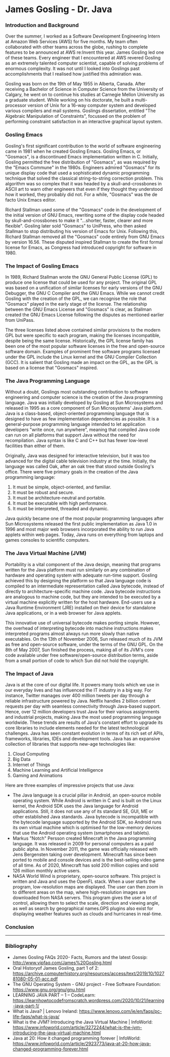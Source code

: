# James Gosling - Dr. Java

### Introduction and Background
Over the summer, I worked as a Software Development Engineering Intern at Amazon Web Services (AWS) for five months. My team often collaborated with other teams across the globe, rushing to complete features to be announced at AWS re:Invent this year. James Gosling led one of these teams. Every engineer that I encountered at AWS revered Gosling as an extremely talented computer scientist, capable of solving problems of enormous complexity. It was not until I looked into Goslings past accomplishments that I realised how justified this admiration was.  

Gosling was born on the 19th of May 1955 in Alberta, Canada. After receiving a Bachelor of Science in Computer Science from the University of Calgary, he went on to continue his studies at Carnegie Mellon University as a graduate student. While working on his doctorate, he built a multi-processor version of Unix for a 16-way computer system and developed various compilers and mail systems. Goslings dissertation, entitled "The Algebraic Manipulation of Constraints", focussed on the problem of performing constraint satisfaction in an interactive graphical layout system.

### Gosling Emacs
Gosling's first significant contribution to the world of software engineering came in 1981 when he created Gosling Emacs. Gosling Emacs, or "Gosmacs", is a discontinued Emacs implementation written in C. Initially, Gosling permitted the free distribution of "Gosmacs", as was required by the "Emacs Commune" in the 1980s. Engineers admired "Gosmacs" for its unique display code that used a sophisticated dynamic programming technique that solved the classical string-to-string correction problem. This algorithm was so complex that it was headed by a skull-and-crossbones in ASCII art to warn other engineers that even if they thought they understood how it worked, they probably did not. For a while, "Gosmacs" was the de facto Unix Emacs editor.  

Richard Stallman used some of the "Gosmacs" code in the development of the initial version of GNU Emacs, rewriting some of the display code headed by skull-and-crossbones to make it "…shorter, faster, clearer and more flexible". Gosling later sold "Gosmacs" to UniPress, who then asked Stallman to stop distributing his version of Emacs for Unix. Following this, Richard Stallman removed all the "Gosmacs" code entirely from GNU Emacs by version 16.56. These disputed inspired Stallman to create the first formal license for Emacs, as Congress had introduced copyright for software in 1980.

### The Impact of Gosling Emacs
In 1989, Richard Stallman wrote the GNU General Public License (GPL) to produce one license that could be used for any project. The original GPL was based on a unification of similar licenses for early versions of the GNU Debugger, the GNU C Compiler and the GNU Emacs. While we cannot credit Gosling with the creation of the GPL, we can recognise the role that "Gosmacs" played in the early stage of the license. The relationship between the GNU Emacs License and "Gosmacs" is clear, as Stallman created the GNU Emacs License following the disputes as mentioned earlier from UniPass.  

The three licenses listed above contained similar provisions to the modern GPL but were specific to each program, making the licenses incompatible, despite being the same license. Historically, the GPL license family has been one of the most popular software licenses in the free and open-source software domain. Examples of prominent free software programs licensed under the GPL include the Linux kernel and the GNU Compiler Collection (GCC). It is salient that Gosling made an impact on the GPL, as the GPL is based on a license that "Gosmacs" inspired.

### The Java Programming Language
Without a doubt, Goslings most outstanding contribution to software engineering and computer science is the creation of the Java programming language. Java was initially developed by Gosling at Sun Microsystems and released in 1995 as a core component of Sun Microsystems' Java platform. Java is a class-based, object-oriented programming language that is designed to have as few implementation dependencies as possible. It is a general-purpose programming language intended to let application developers "write once, run anywhere", meaning that compiled Java code can run on all platforms that support Java without the need for recompilation. Java syntax is like C and C++ but has fewer low-level facilities than either of them.  

Originally, Java was designed for interactive television, but it was too advanced for the digital cable television industry at the time. Initially, the language was called Oak, after an oak tree that stood outside Gosling's office. There were five primary goals in the creation of the Java programming language:
1. It must be simple, object-oriented, and familiar.
2. It must be robust and secure.
3. It must be architecture-neutral and portable.
4. It must be executable with high performance.
5. It must be interpreted, threaded and dynamic.  

Java quickly became one of the most popular programming languages after Sun Microsystems released the first public implementation as Java 1.0 in 1996 and most major web browsers incorporated the ability to run Java applets within web pages. Today, Java runs on everything from laptops and games consoles to scientific computers.

### The Java Virtual Machine (JVM)
Portability is a vital component of the Java design, meaning that programs written for the Java platform must run similarly on any combination of hardware and operating system with adequate run-time support. Gosling achieved this by designing the platform so that Java language code is compiled to an intermediate representation called Java bytecode, instead of directly to architecture-specific machine code. Java bytecode instructions are analogous to machine code, but they are intended to be executed by a virtual machine explicitly written for the host hardware. End-users use a Java Runtime Environment (JRE) installed on their device for standalone Java applications, or in a web browser for Java applets.  

This innovative use of universal bytecode makes porting simple. However, the overhead of interpreting bytecode into machine instructions makes interpreted programs almost always run more slowly than native executables. On the 13th of November 2006, Sun released much of its JVM as free and open-source software, under the terms of the GNU GPL. On the 8th of May 2007, Sun finished the process, making all of its JVM's core code available under free software/open-source distribution terms, aside from a small portion of code to which Sun did not hold the copyright.

### The Impact of Java
Java is at the core of our digital life. It powers many tools which we use in our everyday lives and has influenced the IT industry in a big way. For instance, Twitter manages over 400 million tweets per day through a reliable infrastructure powered by Java. Netflix handles 2 billion content requests per day with seamless connectivity through Java-based support. Hence, over 12 million developers trust Java for their various assignments and industrial projects, making Java the most used programming language worldwide. These trends are results of Java's constant effort to upgrade its core libraries to include elements needed for the latest technological challenges. Java has seen constant evolution in terms of its rich set of APIs, frameworks, libraries, IDEs and development tools. Java has an expansive collection of libraries that supports new-age technologies like:
1. Cloud Computing
2. Big Data
3. Internet of Things
4. Machine Learning and Artificial Intelligence
5. Gaming and Animations  

Here are three examples of impressive projects that use Java:
- The Java language is a crucial pillar in Android, an open-source mobile operating system. While Android is written in C and is built on the Linux kernel, the Android SDK uses the Java language for Android applications. Still, it does not use any of its standard SE, GUI, ME or other established Java standards. Java bytecode is incompatible with the bytecode language supported by the Android SDK, so Android runs its own virtual machine which is optimised for the low-memory devices that use the Android operating system (smartphones and tablets).
- Markus "Notch" Persson created Minecraft in the Java programming language. It was released in 2009 for personal computers as a paid public alpha. In November 2011, the game was officially released with Jens Bergensten taking over development. Minecraft has since been ported to mobile and console devices and is the best-selling video game of all time. As of 2020, Minecraft has sold 200 million copies and sold 126 million monthly active users.
- NASA World Wind is proprietary, open-source software. This project is written and Java and uses the OpenFL stack. When a user starts the program, low-resolution maps are displayed. The user can then zoom in to different areas on the map, where high-resolution images are downloaded from NASA servers. This program gives the user a lot of control, allowing them to select the scale, direction and viewing angle, as well as search by geographical names.GPS plugins also exist for displaying weather features such as clouds and hurricanes in real-time.

### Conclusion

-----
### Bibliography
- James Gosling FAQs 2020- Facts, Rumors and the latest Gossip: http://www.vipfaq.com/James%20Gosling.html
- Oral Historyof James Gosling, part 1 of 2: https://archive.computerhistory.org/resources/access/text/2019/10/102781080-05-01-acc.pdf
- The GNU Operating System - GNU project - Free Software Foundation: https://www.gnu.org/gnu/gnu.html
- LEARNING JAVA PART – 1 – CodeLearn: https://learnhowtocodefromscratch.wordpress.com/2020/10/21/learning-java-part-1/
- What is Java? | Lenovo Ireland: https://www.lenovo.com/ie/en/faqs/pc-life-faqs/what-is-java/
- What is the JVM? Introducing the Java Virtual Machine | InfoWorld: https://www.infoworld.com/article/3272244/what-is-the-jvm-introducing-the-java-virtual-machine.html
- Java at 20: How it changed programming forever | InfoWorld: https://www.infoworld.com/article/2923773/java-at-20-how-java-changed-programming-forever.html



